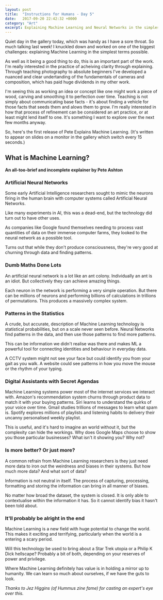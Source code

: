 ```yaml
---
layout: post
title:  "Instructions for Humans - Day 5"
date:   2017-09-20 22:42:32 +0000
category: "Art"
excerpt: Explaining Machine Learning and Neural Networks in the simplest terms
---
```


Quiet day in the gallery today, which was handy as I have a sore throat. So much talking last week! I knuckled down and worked on one of the biggest challenges: explaining Machine Learning in the simplest terms possible. 

As well as it being a good thing to do, this is an important part of the work. I'm really interested in the practice of acheiving clarity through explaining. Through teaching photography to absolute beginners I've developed a nuanced and clear undertanding of the fundamentals of cameras and composition, which has paid huge dividends in my other work. 

I'm seeing this as working an idea or concept like one might work a piece of wood, carving and smoothing it to perfection over time. Teaching is not simply about communicating base facts - it's about finding a vehicle for those facts that seeds them and alows them to grow. I'm really interested in how that process of refinement can be considered an art practice, or at least might lend itself to one. It's something I want to explore over the next few months anyway. 

So, here's the first release of Pete Explains Machine Learning. (It's written to appear on slides on a monitor in the gallery which switch every 15 seconds.)

## What is Machine Learning?
#### An all-too-brief and incomplete explainer by Pete Ashton

### Artificial Neural Networks

Some early Artificial Intelligence researchers sought to mimic the neurons firing in the human brain with computer systems called Artificial Neural Networks.

Like many experiments in AI, this was a dead-end, but the technology did turn out to have other uses. 

As companies like Google found themselves needing to process vast quantities of data on their immense computer farms, they looked to the neural network as a possible tool. 

Turns out that while they don't produce consciousness, they're very good at churning through data and finding patterns.

### Dumb Maths Done Lots


An artificial neural network is a lot like an ant colony. Individually an ant is an idiot. But collectively they can achieve amazing things.

Each neuron in the network is performing a very simple operation. But there can be millions of neurons and performing billions of calculations in trillions of permutations. This produces a massively complex system.

### Patterns in the Statistics


A crude, but accurate, description of Machine Learning technology is 
statistical probabilities, but on a scale never seen before. Neural Networks find patterns in the data, and then use those patterns to find more patterns. 

This can be information we didn't realise was there and makes ML a powerful tool for connecting identities and behaviour in everyday data. 

A CCTV system might not see your face but could identify you from your gait as you walk. A website could see patterns in how you move the mouse or the rhythm of your typing.

### Digital Assistants with Secret Agendas


Machine Learning systems power most of the internet services we interact with. Amazon's recommendation system churns through product data to match it with your buying patterns. Siri learns to understand the quirks of your voice over time. Gmail studies trillions of messages to learn what spam is. Spotify explores millions of playlists and listening habits to delivery their uncanny personalised weekly playlist.

This is useful, and it's hard to imagine an world without it, but the complexity  can hide the workings. Why does Google Maps choose to show you those particular businesses? What isn't it showing you? Why not? 

### Is more better? Or just more?

A common refrain from Machine Learning researchers is they just need more data to iron out the weirdness and biases in their systems. But how much more data? And what sort of data?

Information is not neutral in itself. The process of capturing, processing, formatting and storing the information can bring in all manner of biases. 

No matter how broad the dataset, the system is closed. It is only able to contextualise within the information it has. So it cannot identify bias it hasn't been told about.

### It'll probably be alright in the end

Machine Learning is a new field with huge potential to change the world. This makes it exciting and terrifying, particularly when the world is a entering a scary period. 

Will this technology be used to bring about a Star Trek utopia or a Philip K Dick hellscape? Probably a bit of both, depending on your reserves of power and privilege. 

Where Machine Learning definitely has value is in holding a mirror up to humanity. We can learn so much about ourselves, if we have the guts to look.

*Thanks to Jez Higgins (of Hummus zine fame) for casting an expert's eye over this.*
